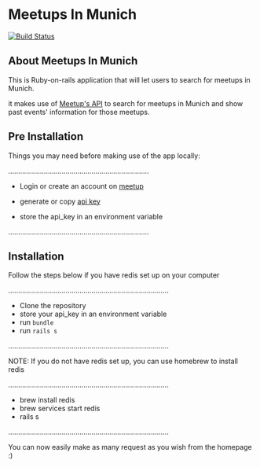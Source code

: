 # Meetups In Munich
[![Build Status](https://semaphoreci.com/api/v1/susanesho/experteer-coding-challenge-meetup-async-3/branches/master/badge.svg)](https://semaphoreci.com/susanesho/experteer-coding-challenge-meetup-async-3)

## About Meetups In Munich

This is Ruby-on-rails application that will let users to search for meetups in Munich.

it makes use of [Meetup's API](https://secure.meetup.com/meetup_api/console/?path=/find/groups) to search for meetups in Munich and show past events' information for those meetups. 

## Pre Installation

Things you may need before making use of the app locally:

.......................................................................

* Login or create an account on [meetup](https://meetup.com)

* generate or copy [api key](https://secure.meetup.com/meetup_api/key/)

*  store the api_key in an environment variable

.......................................................................

## Installation
Follow the steps below if you have redis set up on your computer

.................................................................................

*  Clone the repository
*  store your api_key in an environment variable
*  run `bundle`
*  run `rails s` 

.................................................................................

NOTE: If you do not have redis set up, you can use homebrew to install redis

.................................................................................
* brew install redis
* brew services start redis
* rails s 

.................................................................................

You can now easily make as many request as you wish from the homepage :)
